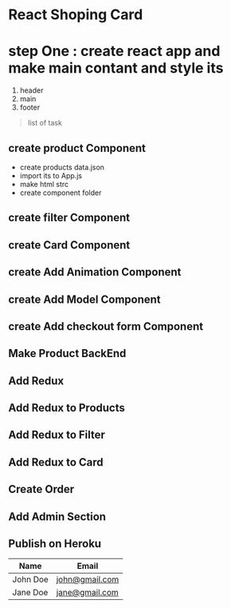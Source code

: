 # React Shoping Card

# step One : create react app and make main contant and style its

1. header
1. main
1. footer

> list of task

## create product Component
* create products data.json
* import its to App.js
* make html strc
* create component folder

## create filter Component

## create Card Component

## create Add Animation Component

## create Add Model Component

## create Add checkout form Component

## Make Product BackEnd

## Add Redux

## Add Redux to Products

## Add Redux to Filter

## Add Redux to Card

## Create Order

## Add Admin Section

## Publish on Heroku

| Name     | Email          |
| -------- | -------------- |
| John Doe | john@gmail.com |
| Jane Doe | jane@gmail.com |

